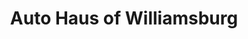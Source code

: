 ---
title: "Auto Haus of Williamsburg"
url: /williamsburg/auto-haus-of-williamsburg/
shop: Autohaus
---